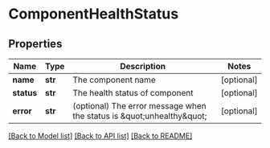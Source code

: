 # ComponentHealthStatus

## Properties
Name | Type | Description | Notes
------------ | ------------- | ------------- | -------------
**name** | **str** | The component name | [optional] 
**status** | **str** | The health status of component | [optional] 
**error** | **str** | (optional) The error message when the status is \&quot;unhealthy\&quot; | [optional] 

[[Back to Model list]](../README.md#documentation-for-models) [[Back to API list]](../README.md#documentation-for-api-endpoints) [[Back to README]](../README.md)


